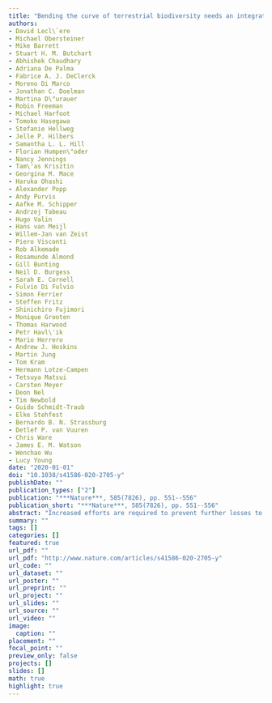 ```yaml
---
title: "Bending the curve of terrestrial biodiversity needs an integrated strategy"
authors: 
- David Lecl\`ere
- Michael Obersteiner
- Mike Barrett
- Stuart H. M. Butchart
- Abhishek Chaudhary
- Adriana De Palma
- Fabrice A. J. DeClerck
- Moreno Di Marco
- Jonathan C. Doelman
- Martina D\"urauer
- Robin Freeman
- Michael Harfoot
- Tomoko Hasegawa
- Stefanie Hellweg
- Jelle P. Hilbers
- Samantha L. L. Hill
- Florian Humpen\"oder
- Nancy Jennings
- Tam\'as Krisztin
- Georgina M. Mace
- Haruka Ohashi
- Alexander Popp
- Andy Purvis
- Aafke M. Schipper
- Andrzej Tabeau
- Hugo Valin
- Hans van Meijl
- Willem-Jan van Zeist
- Piero Visconti
- Rob Alkemade
- Rosamunde Almond
- Gill Bunting
- Neil D. Burgess
- Sarah E. Cornell
- Fulvio Di Fulvio
- Simon Ferrier
- Steffen Fritz
- Shinichiro Fujimori
- Monique Grooten
- Thomas Harwood
- Petr Havl\'ik
- Mario Herrero
- Andrew J. Hoskins
- Martin Jung
- Tom Kram
- Hermann Lotze-Campen
- Tetsuya Matsui
- Carsten Meyer
- Deon Nel
- Tim Newbold
- Guido Schmidt-Traub
- Elke Stehfest
- Bernardo B. N. Strassburg
- Detlef P. van Vuuren
- Chris Ware
- James E. M. Watson
- Wenchao Wu
- Lucy Young
date: "2020-01-01"
doi: "10.1038/s41586-020-2705-y"
publishDate: ""
publication_types: ["2"]
publication: "***Nature***, 585(7826), pp. 551--556"
publication_short: "***Nature***, 585(7826), pp. 551--556"
abstract: "Increased efforts are required to prevent further losses to terrestrial biodiversity and the ecosystem services that it provides1,2. Ambitious targets have been proposed, such as reversing the declining trends in biodiversity3 however, just feeding the growing human population will make this a challenge4. Here we use an ensemble of land-use and biodiversity models to assess whetherand howhumanity can reverse the declines in terrestrial biodiversity caused by habitat conversion, which is a major threat to biodiversity5. We show that immediate efforts, consistent with the broader sustainability agenda but of unprecedented ambition and coordination, could enable the provision of food for the growing human population while reversing the global terrestrial biodiversity trends caused by habitat conversion. If we decide to increase the extent of land under conservation management, restore degraded land and generalize landscape-level conservation planning, biodiversity trends from habitat conversion could become positive by the mid-twenty-first century on average across models (confidence interval, 20422061), but this was not the case for all models. Food prices could increase and, on average across models, almost half (confidence interval, 3450) of the future biodiversity losses could not be avoided. However, additionally tackling the drivers of land-use change could avoid conflict with affordable food provision and reduces the environmental effects of the food-provision system. Through further sustainable intensification and trade, reduced food waste and more plant-based human diets, more than two thirds of future biodiversity losses are avoided and the biodiversity trends from habitat conversion are reversed by 2050 for almost all of the models. Although limiting further loss will remain challenging in several biodiversity-rich regions, and other threatssuch as climate changemust be addressed to truly reverse the declines in biodiversity, our results show that ambitious conservation efforts and food system transformation are central to an effective post-2020 biodiversity strategy."
summary: ""
tags: []
categories: []
featured: true
url_pdf: ""
url_pdf: "http://www.nature.com/articles/s41586-020-2705-y"
url_code: ""
url_dataset: ""
url_poster: ""
url_preprint: ""
url_project: ""
url_slides: ""
url_source: ""
url_video: ""
image: 
  caption: ""
placement: ""
focal_point: ""
preview_only: false
projects: []
slides: []
math: true
highlight: true
---
```

